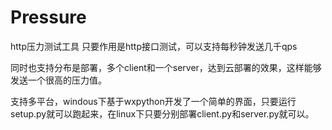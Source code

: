 # Pressure
http压力测试工具
只要作用是http接口测试，可以支持每秒钟发送几千qps

同时也支持分布是部署，多个client和一个server，达到云部署的效果，这样能够发送一个很高的压力值。

支持多平台，windous下基于wxpython开发了一个简单的界面，只要运行setup.py就可以跑起来，在linux下只要分别部署client.py和server.py就可以。
